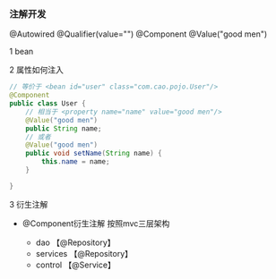 ### 注解开发

@Autowired
@Qualifier(value="")
@Component
@Value("good men")


1 bean

2 属性如何注入
```java
// 等价于 <bean id="user" class="com.cao.pojo.User"/>
@Component
public class User {
    // 相当于 <property name="name" value="good men"/>
    @Value("good men")
    public String name;
    // 或者
    @Value("good men")
    public void setName(String name) {
        this.name = name;
    }

}
```

3 衍生注解
- @Component衍生注解 按照mvc三层架构
    
    - dao 【@Repository】
    - services 【@Repository】
    - control 【@Service】